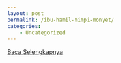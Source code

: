 ```yaml
---
layout: post
permalink: /ibu-hamil-mimpi-monyet/
categories:
    - Uncategorized
---
```


[Baca Selengkapnya](/10)